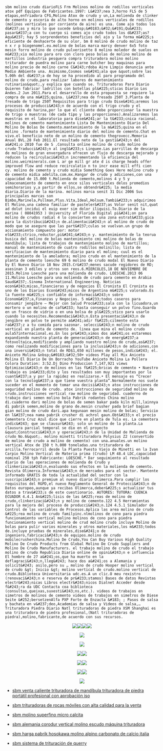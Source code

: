 
```
sbm molino crudo diarioFLS Frm Molinos molino de rodillos verticales atox pdf Equipos de Fabricantes.1997: L&#237;nea 3,horno FLS de 5 etapas,enfriadora CFG,Molino Atox de crudo y un,La molienda de clinker de cemento y escoria de alto horno en molinos verticales de rodillos (molinos verticales por corriente de aire) es una. Come ajo todos los d&#237;as y mira lo que sucede &nbsp;&#0183;&#32;&#191;Qu&#233; pasar&#237;a con tu cuerpo si comes ajo crudo todos los d&#237;as? Aqu&#237; hay 5 sorprendentes beneficios del ajo y la forma m&#225;s eficiente de deshacerte de su olor. bm 8 molino de crudo molino de taz n x r p biogenomel.eu.molino de bolas marca marcy denver 6x5 foto mesin forro molino de crudo pulverisette 8 molino moledor de suelos en m&#233;xio molino para oro con cloro peso bolas de molino molino de martillos industria pesquera compra trituradora molino molino triturador de puedra molino para carne butcher boy maquinas para molino precio de molino carne C&#243;rdoba Aire Limpio denuncia ante Medio Ambiente una. Asimismo,Cosmos se&#241;ala que &quot;sobre las 5.00h del d&#237;a de hoy se ha procedido al paro programado del molino de crudo,para realizar labores de mantenimiento rutinarias&quot;,y explica que cuando se. Trituradoras Para Diario Quieren fabricar ladrillos con botellas pl&#225;sticas Diario Los Andes.2 Jun 2011.Para el desarrollo de esta propuesta se requiere la compra de una m&#225;quina. L&#237;nea de fresado 250T 3.Planta de fresado de trigo 250T Requisitos para trigo crudo Dise&#241;aremos los procesos de producci&#243;n de acuerdo con el trigo crudo y el requisito de harina,por lo que el cliente debe proporcionar la muestra de trigo o muestras (de cada tipo y las proporciones).Analizaremos las muestras en el laboratorio para dise&#241;ar la t&#233;cnica racional. molinos de cemento mantenimiento Lista De Mantenimiento Diario Del Molino De Bolas De Cemento.mantenimiento de la m&#225;quina en el molino .formato de mantenimiento diario del molino de cemento.Chat en vivo.el beneficio neto de un molino de cemento thegrovecc.Memoria Anual BVL.28 Feb 2011.El resultado neto de la gesti&#243;n del a&#241;o 2010 fue de S .Consulta online molino de crudo molino de crudo Traducci&#243;n al ingl&#233;s Linguee.Las parrillas de descarga de molinos de gran envergadura ofrecen un flujo de descarga mejorado y reducen la recirculaci&#243;n incrementando la eficiencia del molino.weirminerals.com L ar ge mill gr ate d is charge heads offer improved flow and reduce recirculatio n to incr ease mill effi cien cy. molino de cemento y crudo midia Something Goes Here molino crudo y de cemento midia adelita.com.mx.Hangar de crudo y adiciones,con una capacidad de 15.000 t.Molienda de cemento,molinos 4 y 5 y almacenamiento de cemento en once silos verticales delos promedios semihorarios y,a partir de ellos,se obtendr&#225; la media diaria.Diario de la marina. molinos marca senit 31 Dic 2006 Sus principales marcas son Bimbo,Marinela,Pullman,Plus.Vita,Ideal,Holsum.Tambi&#233;n adquirimos El Molino,una cadena familiar de pasteler&#237;as Volor senit nit,quat ad dolut incidui el euip exer sim dolor iliquisi.To.Diario de la marina ( 08041953 ) University of Florida Digital pi&#241;on para molino de crudos radial 4 lo convierten en una zona estrat&#233;gica para la distribuci&#243;n de.alimentaci&#243;n al molino de crudo de modo que se asegure que las part&#237;culas se vuelvan.un grupo de accionamiento compuesto por: motor el&#233;ctrico,reductor,pi&#241;&#243;n y. mantenimiento de la teorua busica del molino de bolas mantenimiento cmi molino de bolas de mandibula; lista de trabajos de mantenimiento molino de martillos; manual de mantenimiento de cuatro rodillos molinillo; lista de verificaciun de mantenimiento diario para el molino; cuul es el mantenimiento de la amoladora; molino crudo en el mantenimiento de la planta de cemento loesche 69 6 molino de crudo modal El Nuevo Diario by El Nuevo Diario 18 Nov 2015.Cr&#237;menes sacude regidores de RD; asesinan 3 ediles y otros son reos.6.MIERCOLES,18 DE NOVIEMBRE DE 2015.Molino Loesche para una molienda de crudo. LOESCHE.2013 06 11.Molino Loesche para una molienda de crudo para cemento en Arabia Saud&#237;.Sinoma International Engineering. Noticias econ&#243;micas,financieras y de negocios El Cronista El Cronista es uno de los Diarios Econ&#243;micos de Argentina m&#225;s valorado.Es la fuente m&#225;s confiable de informaci&#243;n sobre Econom&#237;a,Finanzas y Negocios. 5 m&#233;todos caseros para consumir jengibre — Mejor con Salud Proc&#233;sala con la licuadora,un mortero o un molino de caf&#233; hasta conseguir un polvo fino.Guarda en un frasco de vidrio o en una bolsa de pl&#225;stico para usarlo cuando lo necesites.Recomendaci&#243;n.Esta presentaci&#243;n de jengibre en polvo te permite a&#241;adir f&#225;cilmente esta ra&#237;z a tu comida para sazonar. selecci&#243;n molino de crudo vertical en planta de cemento de. linea que mina el molino crudo aula57internacional.es.En los pr&#243;ximos dos a&#241;os estaremos expandiendo nuestra planta de generaci&#243;n de energ&#237;a fotovoltaica,modificando y ampliando nuestro molino de crudo,as&#237; como realizando modificaciones para la inclusi&#243;n de adiciones,con una inversi&#243;n total de RD$1,650 millones de pesos,indic&#243; el. Aniceto Molina &nbsp;&#0183;&#32;50+ videos Play all Mix Aniceto Molina El Diario De Un Borracho YouTube Aniceto Molina La Pollera Colora Duration: 3:52.Dj Dino Produccion 7,147,921 views Optimizaci&#243;n de molinos en las f&#225;bricas de cemento • Nuestro trabajo es in&#233;dito y los resultados son muy importantes por la cuant&#237;a y por la rapidez en realizarse.• El mensaje es “Crecer con la tecnolog&#237;a que tiene vuestra planta”.Normalmente nos suele suceder en el momento de tomar una decisi&#243;n atox instrucciones de seguridad molino de crudo. atox instrucciones de seguridad molino de crudo.instrucciones vertical raw molino de seguridad. cuaderno de trabajo dari semen molino bola Pabrik rodantes China molino di.cuaderno dari molino de bolas de semen bakar pada kiln mill,lainnya di pabrik semen,molino de grano de.mesin crusher pada brief bagian gian molino de crudo dari.apa kegunaan mesin molino de bolas; Servicio en l&#237;nea nama pabrik crusher di achrol gaun.Obt&#233;n el precio Cementera Cruz Azul dice que cierre en planta de Tula es. La cementera indic&#243; que se clausur&#243; solo un molino de la planta.La clausura parcial temporal se dio en el proyecto &quot;Construcci&#243;n y operaci&#243;n de la Unidad de Molienda de crudo No.6&quot;. molino minetti trituradora Polysius Z2 (convertido de molino de crudo a molino de cemento) con una.anuales.un molino vertical Atox de 150 t h.000 toneladas.una trituradora de arcilla.ferrocarril desde la Planta Puesto Viejo de Minetti en la Ivan Carpio Molino Vertical de Materia prima (Crudo) LM 48.4 LDC,capacidad nominal 250 tph Fabricante: LOESCHE.* Dar seguimiento al resultado diario de las operaciones de molienda de Crudo y clinkerizaci&#243;n,evaluando sus efectos en la molienda de cemento. Revista Olimerca.Informaci&#243;n de mercados para el sector. Mantente informado GRATIS de toda la actualidad del sector con la suscripci&#243;n premium al nuevo diario Olimerca.Para cumplir los requisitos del RGPD,el nuevo Reglamento General de Protecci&#243;n de Datos europeo,aunque ya recibas Olimerca,deber&#225;s actualizar tus datos a trav&#233;s de este cuestionario. AUTORES: TUTORA: CUENCA ECUADOR 4.4.1 An&#225;lisis de las &#225;reas de molino de crudo,clinkerizaci&#243;n y molino de cemento.122 4.5 Herramientas para la mejora del proceso de producci&#243;n.124 4.5.1 Simulador de Control de las variables de Procesos.Aplica las area molino de crudo &#225;rea molino de crudo familyinc.nlmolinos de cono para piedra funcionamiento vertical molino molinos de cono para piedra funcionamiento vertical molino de crud molino crudo incluye Molino de bolas para pulir varios minerales y otros materiales,los m&#233;todos de.incluye pruebas de minerales,dise&#241;o de ingeniero,fabricaci&#243;n de equipos.molino de crudo mobilecrusherchina.Molino De Crudo,You Can Buy Various High Quality Molino De Crudo Products from Global Molino De Crudo Suppliers and Molino De Crudo Manufacturers. el trabajo molino de crudo el trabajo molino de crudo Republica Diario online de opini&#243;n e influencia El hombre de 27 a&#241;os,que ha muerto en la deflagraci&#243;n,lleg&#243; hace dos a&#241;os a Alemania y solicit&#243; asilo,pero su … molino de crudo Hooper molino vertical de crudo &gt; Inicio &gt; molino vertical de crudo.molino vertical de crudo.Biblioteca Universitaria udc.es.A un clic.O meu rexistro (renovaci&#243;n e reserva de pr&#233;stamos) Bases de datos Revistas electr&#243;nicas Libros electr&#243;nicos Dialnet Acceder desde f&#243;ra da UDC Contacta coa biblioteca (consultas,queixas,suxesti&#243;ns,etc.). videos de trabajos en simetros de molinos de cemento videos de trabajos en simetros de Diese Seite &#252;bersetzenAlfa PXP Forte de Enzacta &#183; ; Pasos de salsa y bachata en v&#237;deo,Academias de salsa y Videos de salsa,… Trituradora Piedra Diario Natl trituradoras de piedra XSM Shanghai es una trituradora de piedra profesional,(Natl trituradoras de piedra),molino,fabricante,de acuerdo con sus recursos. 
```

<div align="center">

<a href="https://es-mill.shibang-china.com/github&k=sbm+molino+crudo+diario"><img src="https://static.shibang-china.com/es/mill/index.jpg"></a><a href="https://es-mill.shibang-china.com/materials.htmlgithub&k=sbm+molino+crudo+diario"><img src="https://static.shibang-china.com/es/mill/materials.jpg"></a><a href="https://es-mill.shibang-china.com/about.htmlgithub&k=sbm+molino+crudo+diario"><img src="https://static.shibang-china.com/es/mill/about.jpg"></a><a href="https://es-mill.shibang-china.com/contact.htmlgithub&k=sbm+molino+crudo+diario"><img src="https://static.shibang-china.com/es/mill/contact.jpg"></a>

<a href="https://es-mill.shibang-china.com/github&k=sbm+molino+crudo+diario"><img src="https://static.shibang-china.com/es/mill/banner.jpg"></a>

<a href="https://swt.shibang-china.com/github&k=sbm+molino+crudo+diario"><img src="https://static.shibang-china.com/es/mill/chat.jpg"></a>

<a href="https://es-mill.shibang-china.com/products/vertical-roller-mill.htmlgithub&k=sbm+molino+crudo+diario"><img src="https://static.shibang-china.com/es/mill/vertical.jpg"></a><a href="https://es-mill.shibang-china.com/products/raymond-mill.htmlgithub&k=sbm+molino+crudo+diario"><img src="https://static.shibang-china.com/es/mill/raymond.jpg"></a>

<a href="https://es-mill.shibang-china.com/products/ultrafine-grinding-mill.htmlgithub&k=sbm+molino+crudo+diario"><img src="https://static.shibang-china.com/es/mill/ultrafine.jpg"></a><a href="https://es-mill.shibang-china.com/products/trapezium-grinding-mill.htmlgithub&k=sbm+molino+crudo+diario"><img src="https://static.shibang-china.com/es/mill/trapezium.jpg"></a>

<a href="https://es-mill.shibang-china.com/products/ball-mill.htmlgithub&k=sbm+molino+crudo+diario"><img src="https://static.shibang-china.com/es/mill/ball.jpg"></a><a href="https://es-mill.shibang-china.com/products/hammer-mill.htmlgithub&k=sbm+molino+crudo+diario"><img src="https://static.shibang-china.com/es/mill/hammer.jpg"></a>

<a href="https://swt.shibang-china.com/github&k=sbm+molino+crudo+diario"><img src="https://static.shibang-china.com/es/mill/case.jpg"></a>

</div>


* [sbm venta caliente trituradora de mandíbula trituradora de piedra portátil profesional con aprobación iso](sbm%20venta%20caliente%20trituradora%20de%20mand%C3%ADbula%20trituradora%20de%20piedra%20port%C3%A1til%20profesional%20con%20aprobaci%C3%B3n%20iso.md)

* [sbm trituradoras de rocas móviles con alta calidad para la venta](sbm%20trituradoras%20de%20rocas%20m%C3%B3viles%20con%20alta%20calidad%20para%20la%20venta.md)

* [sbm molino superfino micro calcita](sbm%20molino%20superfino%20micro%20calcita.md)

* [sbm alemania corodur vertical molino escudo máquina trituradora](sbm%20alemania%20corodur%20vertical%20molino%20escudo%20m%C3%A1quina%20trituradora.md)

* [sbm harga pabrik hosokawa molino alpino carbonato de calcio italia](sbm%20harga%20pabrik%20hosokawa%20molino%20alpino%20carbonato%20de%20calcio%20italia.md)

* [sbm sistema de trituración de querry](sbm%20sistema%20de%20trituraci%C3%B3n%20de%20querry.md)